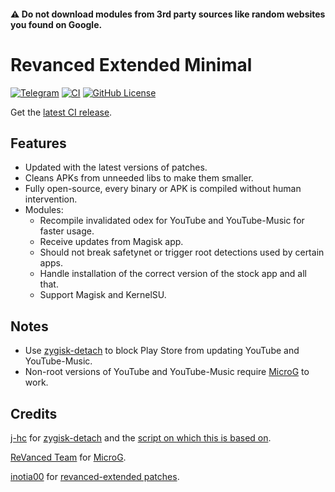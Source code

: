 #### ⚠️ Do not download modules from 3rd party sources like random websites you found on Google.
# Revanced Extended Minimal
[![Telegram](https://img.shields.io/badge/Telegram-50ABE7?logo=Telegram&logoColor=white)](https://t.me/rvx_extended)
[![CI](https://github.com/Dev-Hexx/Revanced-Extended-Minimal/actions/workflows/ci.yml/badge.svg?event=schedule)](https://github.com/Dev-Hexx/Revanced-Extended-Minimal/actions/workflows/ci.yml)
[![GitHub License](https://img.shields.io/github/license/Dev-Hexx/Revanced-Extended-Minimal?logo=gnu&label=License)](https://github.com/Dev-Hexx/Revanced-Extended-Minimal/blob/main/LICENSE)

Get the [latest CI release](https://github.com/Dev-Hexx/Revanced-Extended-Minimal/releases/latest).

## Features
 * Updated with the latest versions of patches.
 * Cleans APKs from unneeded libs to make them smaller.
 * Fully open-source, every binary or APK is compiled without human intervention.
 * Modules:
     * Recompile invalidated odex for YouTube and YouTube-Music for faster usage.
     * Receive updates from Magisk app.
     * Should not break safetynet or trigger root detections used by certain apps.
     * Handle installation of the correct version of the stock app and all that.
     * Support Magisk and KernelSU.

 ## Notes
* Use [zygisk-detach](https://github.com/j-hc/zygisk-detach) to block Play Store from updating YouTube and YouTube-Music.
* Non-root versions of YouTube and YouTube-Music require [MicroG](https://github.com/ReVanced/GmsCore/releases) to work.

## Credits
[j-hc](https://github.com/j-hc) for [zygisk-detach](https://github.com/j-hc/zygisk-detach) and the [script on which this is based on](https://github.com/j-hc/revanced-magisk-module).

[ReVanced Team](https://github.com/revanced) for [MicroG](https://github.com/ReVanced/GmsCore/releases).

[inotia00](https://github.com/inotia00) for [revanced-extended patches](https://github.com/inotia00/revanced-patches).
